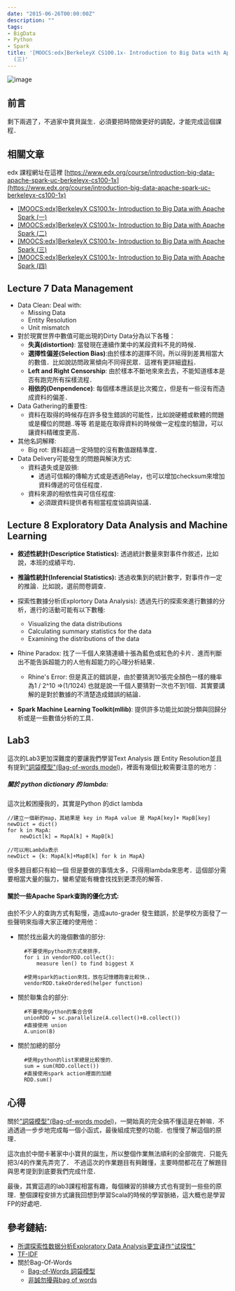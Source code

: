 ```yaml
---
date: "2015-06-26T00:00:00Z"
description: ""
tags:
- BigData
- Python
- Spark
title: '[MOOCS:edx]BerkeleyX CS100.1x- Introduction to Big Data with Apache Spark
  (三)'
---
```


![image](https://spark.apache.org/images/spark-logo.png)


## 前言

剩下兩週了，不過家中寶貝誕生．必須要把時間做更好的調配，才能完成這個課程．

## 相關文章

edx 課程網址在這裡 [https://www.edx.org/course/introduction-big-data-apache-spark-uc-berkeleyx-cs100-1x](https://www.edx.org/course/introduction-big-data-apache-spark-uc-berkeleyx-cs100-1x)

- [[MOOCS:edx]BerkeleyX CS100.1x- Introduction to Big Data with Apache Spark (一)](http://www.evanlin.com/mooc-edx-berkeayx-cs1001x-1/)
- [[MOOCS:edx]BerkeleyX CS100.1x- Introduction to Big Data with Apache Spark (二)](http://www.evanlin.com/mooc-edx-berkeayx-cs1001x-2/)
- [[MOOCS:edx]BerkeleyX CS100.1x- Introduction to Big Data with Apache Spark (三)](http://www.evanlin.com/mooc-edx-berkeayx-cs1001x-3/)
- [[MOOCS:edx]BerkeleyX CS100.1x- Introduction to Big Data with Apache Spark (四)](http://www.evanlin.com/mooc-edx-berkeayx-cs1001x-4/)


## Lecture 7 Data Management

- Data Clean: Deal with:
    - Missing Data
    - Entity Resolution
    - Unit mismatch
- 對於現實世界中數值可能出現的Dirty Data分為以下各種：
    - **失真(distortion)**: 當發現在連續作業中的某段資料不見的時候．
    - **選擇性偏差(Selection Bias)**:由於樣本的選擇不同，所以得到差異相當大的數值．比如說訪問政黨傾向不同得民眾．這裡有更詳細[資料](https://www.ptt.cc/bbs/NCKU-PH98/M.1200473358.A.9E4.html)．
    - **Left and Right Censorship**: 由於樣本不斷地來來去去，不能知道樣本是否有跑完所有採樣流程．
    - **相依的(Denpendence)**: 每個樣本應該是比次獨立，但是有一些沒有而造成資料的偏差．
- Data Gathering的重要性:
    - 資料在取得的時候存在許多發生錯誤的可能性，比如說硬體或軟體的問題或是欄位的問題..等等 若是能在取得資料的時候做一定程度的驗證，可以讓資料精確度更高．
- 其他名詞解釋:    
    - Big rot: 資料超過一定時間的沒有數值跟精準度．
- Data Delivery可能發生的問題與解決方式:
    - 資料遺失或是毀損:
        - 透過可信賴的傳輸方式或是透過Relay，也可以增加checksum來增加資料傳遞的可信任程度．
    - 資料來源的相依性與可信任程度:
        - 必須跟資料提供者有相當程度協調與協議．       


## Lecture 8 Exploratory Data Analysis and Machine Learning

- **敘述性統計(Descriptice Statistics):** 透過統計數量來對事件作敘述，比如說，本班的成績平均．
- **推論性統計(Inferencial Statistics):** 透過收集到的統計數字，對事件作一定的推論．比如說，選前問卷調查．

- 探索性數據分析(Explortory Data Analysis): 透過先行的探索來進行數據的分析，進行的活動可能有以下數種:
    - Visualizing the data distributions
    - Calculating summary statistics for the data
    - Examining the distributions of the data

- Rhine Paradox: 找了一千個人來猜連續十張為藍色或紅色的卡片．進而判斷出不能告訴超能力的人他有超能力的心理分析結果．
    - Rhine's Error: 但是真正的錯誤是，由於要猜測10張完全顏色一樣的機率為1 / 2^10 =>(1/1024) 也就是說一千個人要猜對一次也不到1個．其實要講解的是對於數據的不清楚造成錯誤的結論．

- **Spark Machine Learning Toolkit(mllib)**: 提供許多功能比如說分類與回歸分析或是一些數值分析的工具．


## Lab3

這次的Lab3更加深難度的要讓我們學習Text Analysis 跟 Entity Resolution並且有提到["詞袋模型"(Bag-of-words model)](http://terms.naer.edu.tw/detail/1679006/)，裡面有幾個比較需要注意的地方：

##### 關於 python dictionary 的 lambda:

這次比較困擾我的，其實是Python 的dict lambda

    //建立一個新的map，其結果是 key in MapA value 是 MapA[key]+ MapB[key]
    newDict = dict()
    for k in MapA:
        newDict[k] = MapA[k] + MapB[k]

    //可以用Lambda表示
    newDict = {k: MapA[k]+MapB[k] for k in MapA}

很多題目都只有給一個<FILL IN> 但是要做的事情太多，只得用lambda來思考．這個部分需要相當大量的腦力，蠻希望能有機會找找到更漂亮的解答．


#### 關於一些Apache Spark查詢的優化方式:

由於不少人的查詢方式有點慢，造成auto-grader 發生錯誤，於是學校方面發了一些聲明來指導大家正確的使用他：

- 關於找出最大的幾個數值的部分:


        #不要使用python的方式來排序，
        for i in vendorRDD.collect():
            measure len() to find biggest X

        #使用spark的action來找，放在記憶體跑會比較快．，
        vendorRDD.takeOrdered(helper function)

- 關於聯集合的部分:

        #不要使用python的集合合併
        unionRDD = sc.parallelize(A.collect()+B.collect())
        #直接使用 union
        A.union(B)

- 關於加總的部分

        #使用python的list家總是比較慢的．
        sum = sum(RDD.collect())
        #直接使用spark action裡面的加總
        RDD.sum() 

## 心得

關於["詞袋模型"(Bag-of-words model)](http://terms.naer.edu.tw/detail/1679006/)，一開始真的完全搞不懂這是在幹嘛．不過透過一步步地完成每一個小函式，最後組成完整的功能．也慢慢了解這個的原理．

這次由於中間卡著家中小寶貝的誕生，所以整個作業無法順利的全部做完．只能先把3/4的作業先弄完了． 不過這次的作業題目有夠難懂，主要時間都花在了解題目與思考提到到底要我們完成什麼．

最後，其實這週的lab3課程相當有趣，每個練習的排練方式也有提到一些些的原理．整個課程安排方式讓我回想到學習Scala的時候的學習脈絡，這大概也是學習FP的好處吧．


## 參考鏈結:

- [所谓探索性数据分析Exploratory Data Analysis更宜译作"试探性"](http://blog.sciencenet.cn/blog-350729-662859.html)
- [TF-IDF](https://zh.wikipedia.org/wiki/TF-IDF)
- 關於Bag-Of-Words
    - [Bag-of-Words 詞袋模型](http://terms.naer.edu.tw/detail/1679006/)
    - [非誠勿擾與bag of words](http://www.douban.com/note/333623111/)
    
